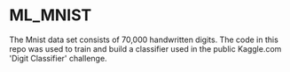 # ML_MNIST

The Mnist data set consists of 70,000 handwritten digits. The code in this repo was used to train and build a classifier used in the public Kaggle.com 'Digit Classifier' challenge.